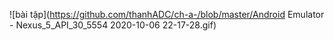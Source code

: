 ![bài tập](https://github.com/thanhADC/ch-a-/blob/master/Android Emulator - Nexus_5_API_30_5554 2020-10-06 22-17-28.gif)
